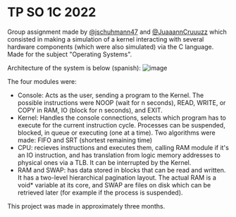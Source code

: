 # TP SO 1C 2022

Group assignment made by [@jschuhmann47](https://github.com/jschuhmann47 "@jschuhmann47") and [@JuaaannCruuuzz](https://github.com/JuaaannCruuuzz "@JuaaannCruuuzz") which consisted in making a simulation of a kernel interacting with several hardware components (which were also simulated) via the C language. Made for the subject "Operating Systems".

Architecture of the system is below (spanish):
![image](https://github.com/jschuhmann47/tp-operativos/assets/76596375/8b8043b4-0001-4517-822f-e7b616f17baf)

The four modules were:
- Console: Acts as the user, sending a program to the Kernel. The possible instructions were NOOP (wait for n seconds), READ, WRITE, or COPY in RAM, IO (block for n seconds), and EXIT.
- Kernel: Handles the console connections, selects which program has to execute for the current instruction cycle. Processes can be suspended, blocked, in queue or executing (one at a time). Two algorithms were made: FIFO and SRT (shortest remaining time)
- CPU: recieves instructions and executes them, calling RAM module if it's an IO instruction, and has translation from logic memory addresses to physical ones via a TLB. It can be interrupted by the Kernel.
- RAM and SWAP: has data stored in blocks that can be read and written. It has a two-level hierarchical pagination layout. The actual RAM is a void* variable at its core, and SWAP are files on disk which can be retrieved later (for example if the process is suspended).

This project was made in approximately three months.

